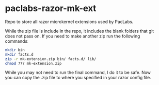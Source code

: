 # paclabs-razor-mk-ext
Repo to store all razor microkernel extensions used by PacLabs.

While the zip file is include in the repo, it includes the blank folders that git does not pass on. If you need to make another zip run the following commands:

```bash
mkdir bin
mkdir facts.d
zip -r mk-extension.zip bin/ facts.d/ lib/
chmod 777 mk-extension.zip
```

While you may not need to run the final command, I do it to be safe. Now you can copy the .zip file to where you specified in your razor config file.
